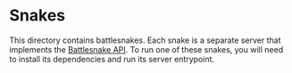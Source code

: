 # Snakes

This directory contains battlesnakes. Each snake is a separate server that implements the [Battlesnake API](https://docs.battlesnake.com/api). To run one of these snakes, you will need to install its dependencies and run its server entrypoint.